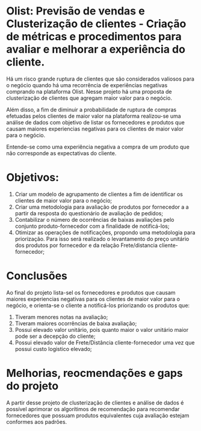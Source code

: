 # Olist: Previsão de vendas e Clusterização de clientes - Criação de métricas e procedimentos para avaliar e melhorar a experiência do cliente.

Há um risco grande ruptura de clientes que são considerados valiosos para o negócio quando há uma recorrência de experiências negativas comprando na plataforma Olist. Nesse projeto há uma proposta de clusterização de clientes que agregam maior valor para o negócio.

Além disso, a fim de diminuir a probabilidade de ruptura de compras efetuadas pelos clientes de maior valor na plataforma realizou-se uma análise de dados com objetivo de listar os fornecedores e produtos que causam maiores experiencias negativas para os clientes de maior valor para o negócio.

Entende-se como uma experiência negativa a compra de um produto que não corresponde as expectativas do cliente.



# Objetivos:

1) Criar um modelo de agrupamento de clientes a fim de identificar os clientes de maior valor para o negócio;  
2) Criar uma metodologia para avaliação de produtos por fornecedor a a partir da resposta do questionário de avaliação de pedidos;  
3) Contabilizar o número de ocorrências de baixas avaliações pelo conjunto produto-fornecedor com a finalidade de notificá-los;  
4) Otimizar as operações de notificações, propondo uma metodologia para priorização. Para isso será realizado o levantamento do preço unitário dos produtos por fornecedor e da relação Frete/distancia cliente-fornecedor;  

 
# Conclusões

Ao final do projeto lista-sel os fornecedores e produtos que causam maiores experiencias negativas para os clientes de maior valor para o negócio, e orienta-se o cliente a notificá-los priorizando os produtos que:

1) Tiveram menores notas na avaliação;  
2) Tiveram maiores ocorrências de baixa avaliação;  
3) Possui elevado valor unitário, pois quanto maior o valor unitário maior pode ser a decepção do cliente;  
4) Possui elevado valor de Frete/Distância cliente-fornecedor uma vez que possui custo logistico elevado;  



# Melhorias, reocmendações e gaps do projeto

A partir desse projeto de clusterização de clientes e análise de dados é possível aprimorar os algorítimos de recomendação para recomendar fornecedores que possuam produtos equivalentes cuja avaliação estejam conformes aos padrões.
